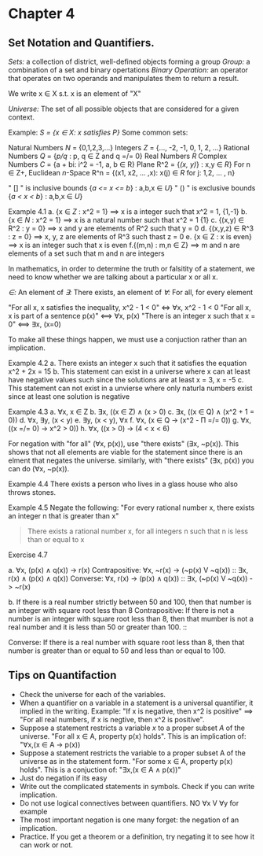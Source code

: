 # Chapter 4
## Set Notation and Quantifiers.

*Sets:* a collection of district, well-defined objects forming a group
*Group:* a combination of a set and binary opertations
*Binary Operation:*  an operator that operates on two operands and manipulates them to return a result.

We write x ∈ X s.t. x is an element of "X" 

*Universe:* The set of all possible objects that are considered for a given context. 

Example: _S = {x ∈ X: x satisfies P}_
Some common sets:

Natural Numbers _N_ = {0,1,2,3,...}
Integers _Z_ = {..., -2, -1, 0, 1, 2, ...}
Rational Numbers _Q_ = {_p/q_ : p, q ∈ Z and q =/= 0}
Real Numbers _R_
Complex Numbers _C_ = {a + bi: i^2 = -1, a, b ∈ R}
Plane R^2 = {_(x, y)_} : x,y ∈ _R_}
For n ∈ Z+, Euclidean _n_-Space R^n = {(x1, x2, ... ,x): x(j) ∈ _R_ for j: 1,2, ... , n}


" [] " is inclusive bounds {_a <= x <= b_} : a,b,x ∈ _U_}
" () " is exclusive bounds {_a < x < b_} : a,b,x ∈ _U_}

Example 4.1
a. {x ∈ _Z_ : x^2 = 1} ==> x is a integer such that x^2 = 1, {1,-1}
b. {x ∈ _N_ : x^2 = 1} ==> x is a natural number such that x^2 = 1 {1}
c. {(x,y) ∈ R^2 : y = 0} ==> x and y are elements of R^2 such that y = 0 
d. {(x,y,z) ∈ R^3 : z = 0} ==> x, y, z are elements of R^3 such thast z = 0
e. {x ∈ Z : x is even} ==> x is an integer such that x is even
f.{(m,n) : m,n ∈ Z} ==> m and n are elements of a set such that m and n are integers

In mathematics, in order to determine the truth or falsitity of a statement, we need to know whether we are talking about a particular x or all x.

_∈:_ An element of
_∃:_ There exists, an element of 
_∀:_ For all, for every element

"For all x, x satisfies the inequality, x^2 - 1 < 0" <=>  ∀x, x^2 - 1 < 0
"For all x, x is part of a sentence p(x)" <==> ∀x, p(x)
"There is an integer x such that x = 0" <==> ∃x, (x=0)

To make all these things happen, we must use a conjuction rather than an implication.

Example 4.2
a. There exists an integer x such that it satisfies the equation x^2 + 2x = 15
b. This statement can exist in a universe where x can at least have negative values such since the solutions are at least x = 3, x = -5
c. This statement can not exist in a unvierse where only naturla numbers exist since at least one solution is negative

Example 4.3
a. ∀x, x ∈ Z
b. ∃x, ((x ∈ Z) ∧ (x > 0)
c. ∃x, ((x ∈ Q) ∧ (x^2 + 1 = 0))
d. ∀x, ∃y, (x < y)
e. ∃y, (x < y), ∀x
f. ∀x, (x ∈ Q -> (x^2 - Π =/= 0))
g. ∀x, ((x =/= 0) -> x^2 > 0))
h. ∀x, ((x > 0) -> (4 < x < 6)

For negation  with "for all" (∀x, p(x)), use "there exists" (∃x, ~p(x)). This shows that not all elements are viable for the statement since there is an elment that negates the universe. similarly, with "there exists" (∃x, p(x)) you can do (∀x, ~p(x)).

Example 4.4
There exists a person who lives in a glass house who also throws stones.

Example 4.5
Negate the following: "For every rational number x, there exists an integer n that is greater than x"
> There exists a rational number x, for all integers n such that n is less than or equal to x

Exercise 4.7

a. ∀x, (p(x) ∧ q(x)) -> r(x)
Contrapositive: ∀x, ~r(x) -> (~p(x) V ~q(x)) :: ∃x, r(x) ∧ (p(x) ∧ q(x))
Converse: ∀x, r(x) -> (p(x) ∧ q(x)) :: ∃x, (~p(x) V ~q(x)) -> ~r(x)

b. If there is a real number strictly between 50 and 100, then that number is an integer with square root less than 8
Contrapositive: If there is not a number is an integer with square root less than 8, then that mumber is not a real number and it is less than 50 or greater than 100. :: 

Converse: If there is a real number with square root less than 8, then that number is greater than or equal to 50 and less than or equal to 100.


## Tips on Quantifaction
- Check the universe for each of the variables.
- When a quantifier on a variable in a statement is a universal quantifier, it implied in the writing. Example: "If x is negative, then x^2 is positive" ==> "For all real numbers, if x is negtive,  then x^2 is positive".
- Suppose a statement restricts a variable _x_ to a proper subset _A_ of the universe. "For all x ∈ A, property p(x) holds". This is an implication of: "∀x,(x ∈ A -> p(x))
- Suppose a statement restricts the variable to a proper subset A of the universe as in the statement form. "For some x ∈ A, property p(x) holds". This is a conjuction of: "∃x,(x ∈ A ∧ p(x))"
- Just do negation if its easy
- Write out the complicated statements in symbols. Check if you can write implication.
- Do not use logical connectives between quantifiers. NO ∀x V ∀y for example
- The most important negation is one many forget: the negation of an implication.
- Practice. If you get a theorem or a definition, try negating it to see how it can work or not.




